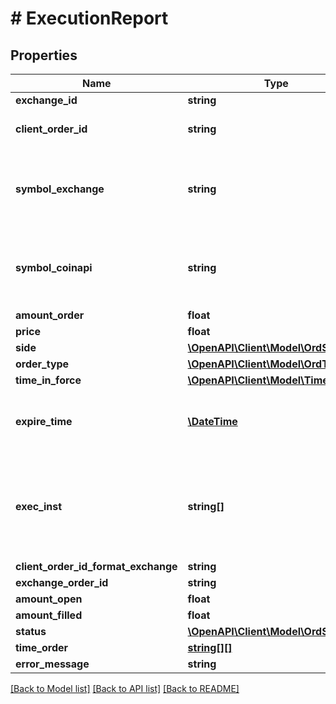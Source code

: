 # # ExecutionReport

## Properties

Name | Type | Description | Notes
------------ | ------------- | ------------- | -------------
**exchange_id** | **string** | Exchange identifier. | 
**client_order_id** | **string** | Unique identifier for the order assigned by the &#x60;OEML API&#x60; client. | 
**symbol_exchange** | **string** | Exchange symbol. One of the properties (&#x60;symbol_exchange&#x60;, &#x60;symbol_coinapi&#x60;) is required to identify the market for the order. | [optional] 
**symbol_coinapi** | **string** | CoinAPI symbol. One of the properties (&#x60;symbol_exchange&#x60;, &#x60;symbol_coinapi&#x60;) is required to identify the market for the order. | [optional] 
**amount_order** | **float** | Order quantity. | 
**price** | **float** | Order price. | 
**side** | [**\OpenAPI\Client\Model\OrdSide**](OrdSide.md) |  | 
**order_type** | [**\OpenAPI\Client\Model\OrdType**](OrdType.md) |  | 
**time_in_force** | [**\OpenAPI\Client\Model\TimeInForce**](TimeInForce.md) |  | 
**expire_time** | [**\DateTime**](\DateTime.md) | Expiration time. Conditionaly required for orders with time_in_force &#x3D; &#x60;GOOD_TILL_TIME_EXCHANGE&#x60; or &#x60;GOOD_TILL_TIME_OEML&#x60;. | [optional] 
**exec_inst** | **string[]** | Order execution instructions are documented in the separate section: &lt;a href&#x3D;\&quot;#oeml-order-params-exec\&quot;&gt;OEML / Starter Guide / Order parameters / Execution instructions&lt;/a&gt; | [optional] 
**client_order_id_format_exchange** | **string** | Hash client id | [optional] 
**exchange_order_id** | **string** | Exchange order id | [optional] 
**amount_open** | **float** | Amount open | [optional] 
**amount_filled** | **float** | Amount filled | [optional] 
**status** | [**\OpenAPI\Client\Model\OrdStatus**](OrdStatus.md) |  | [optional] 
**time_order** | [**string[][]**](array.md) | History of order status changes | [optional] 
**error_message** | **string** | Error message | [optional] 

[[Back to Model list]](../../README.md#documentation-for-models) [[Back to API list]](../../README.md#documentation-for-api-endpoints) [[Back to README]](../../README.md)


